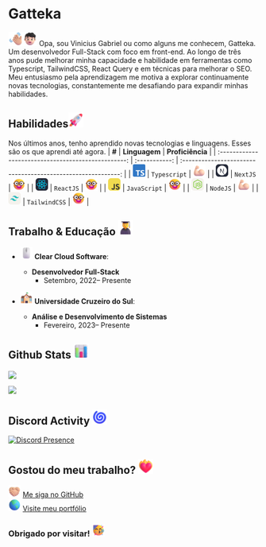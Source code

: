 # Gatteka 

 <img src="assets/images/Waving Hand Medium-Light Skin Tone.png" width="29px"><img src="assets/images/Boy Light Skin Tone.png" width="29px"> Opa, sou Vinicius Gabriel ou como alguns me conhecem, Gatteka. Um desenvolvedor Full-Stack com foco em front-end. Ao longo de três anos pude melhorar minha capacidade e habilidade em ferramentas como Typescript, TailwindCSS, React Query e em técnicas para melhorar o SEO. Meu entusiasmo pela aprendizagem me motiva a explorar continuamente novas tecnologias, constantemente me desafiando para expandir minhas habilidades.



## Habilidades<img src="assets/images/Rocket.png" alt="Rocket" width="30" height="30" />

Nos últimos anos, tenho aprendido novas tecnologias e linguagens. Esses são os que aprendi até agora.
|                        **#**                        | **Linguagem** |                       **Proficiência**                       |
| :-------------------------------------------------: | :-----------: | :----------------------------------------------------------: |
| <img src="assets/icons/Typescript.svg" width="25">  | `Typescript`  | <img src="assets/images/Flexed Biceps Light Skin Tone.png" width="25"> |
|   <img src="assets/icons/Nextjs.svg" width="25">    |   `NextJS`    |      <img src="assets/images/Nerd Face.png" width="25">      |
|    <img src="assets/icons/React.svg" width="25">    |   `ReactJS`   |      <img src="assets/images/Nerd Face.png" width="25">      |
| <img src="assets/icons/Javascript.svg" width="25">  | `JavaScript`  |      <img src="assets/images/Nerd Face.png" width="25">      |
|   <img src="assets/icons/NodeJS.svg" width="25">    |   `NodeJS`    | <img src="assets/images/Flexed Biceps Light Skin Tone.png" width="25"> |
| <img src="assets/icons/TailwindCSS.svg" width="25"> | `TailwindCSS` |      <img src="assets/images/Nerd Face.png" width="25">      |



## Trabalho & Educação <img src="assets/images/Student.png" width="30">

- <img src="assets/images/Computer Mouse.png" width="25"> **Clear Cloud Software**:
  
  - ****Desenvolvedor Full-Stack****
    - Setembro, 2022– Presente
  
- <img src="assets/images/School.png" width="25"> **Universidade Cruzeiro do Sul**:
  
  - **Análise e Desenvolvimento de Sistemas**
    - Fevereiro, 2023– Presente
  
  

## Github Stats <img src="assets/images/Bar Chart.png" width="30">

<nobr><img align="center" src="https://github-readme-stats.vercel.app/api?username=Gattekaa&show_icons=true&line_height=27&count_private=true&title_color=43ffaf&text_color=e5f7ef&icon_color=43ffaf&bg_color=262a33&hide_border=true" />
</nobr>

<p><img src="https://github-readme-streak-stats.herokuapp.com?user=Gattekaa&hide_border=true&background=262A33&ring=43FFAF&fire=43FFAF&currStreakNum=E5F7EF&sideLabels=E5F7EF&dates=526777&currStreakLabel=E5F7EF&sideNums=43FFAF" /></p>

## Discord Activity <img src="assets/images/Cyclone.png" width="30">

[![Discord Presence](https://lanyard.cnrad.dev/api/379746413942407189?bg=262a33)](https://discord.com/users/430616499674284033)

## Gostou do meu trabalho? <img src="assets/images/Heart on Fire.png" width="30">

<img src="assets/images/Folded Hands Light Skin Tone.png" width="25"/>&nbsp;[Me siga no GitHub](https://github.com/Gattekaa)<br/>
<img src="assets/images/Globe Showing Americas.png" width="25"/>&nbsp;[Visite meu portfólio](https://www.viniciusgabriel.tech/)<br/>

### Obrigado por visitar!&nbsp;<img src="assets/images/Partying Face.png" width="25">